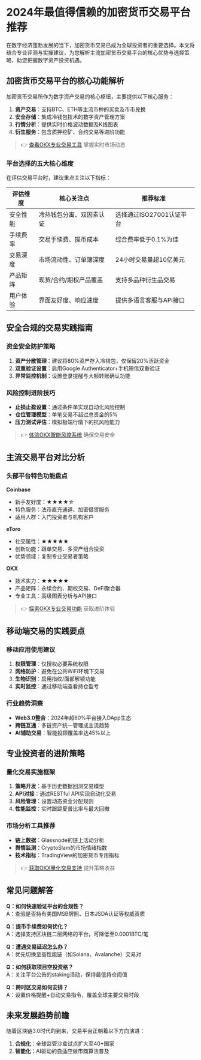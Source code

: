 # 2024年最值得信赖的加密货币交易平台推荐

在数字经济蓬勃发展的当下，加密货币交易已成为全球投资者的重要选择。本文将结合专业评测与实操建议，为您解析主流加密货币交易平台的核心优势与选择策略，助您把握数字资产投资机遇。

## 加密货币交易平台的核心功能解析

加密货币交易所作为数字资产交易的核心枢纽，主要提供以下核心服务：
1. **资产交易**：支持BTC、ETH等主流币种的买卖及币币兑换
2. **安全存储**：集成冷钱包技术的数字资产管理方案
3. **行情分析**：提供实时价格波动数据及K线图表
4. **衍生服务**：包含质押挖矿、合约交易等进阶功能

> 👉 [查看OKX专业交易工具](https://bit.ly/okx_welcome) 掌握实时市场动态

### 平台选择的五大核心维度

在评估交易平台时，建议重点关注以下指标：

| 评估维度 | 核心关注点 | 推荐标准 |
|---------|----------|---------|
| 安全性能 | 冷热钱包分离、双因素认证 | 选择通过ISO27001认证平台 |
| 手续费率 | 交易手续费、提币成本 | 综合费率低于0.1%为佳 |
| 交易深度 | 市场流动性、订单簿深度 | 24小时交易量超10亿美元 |
| 产品矩阵 | 现货/合约/期权产品覆盖 | 支持多品种衍生品交易 |
| 用户体验 | 界面友好度、响应速度 | 提供多语言客服与API接口 |

## 安全合规的交易实践指南

### 资金安全防护策略
1. **资产分散管理**：建议将80%资产存入冷钱包，仅保留20%活跃资金
2. **双重验证设置**：启用Google Authenticator+手机短信双重验证
3. **异常监控机制**：设置登录提醒与大额转账确认功能

### 风险控制进阶技巧
- **止损止盈设置**：通过条件单实现自动化风险控制
- **仓位管理模型**：单笔交易不超过总资金的5%
- **压力测试评估**：模拟极端行情下的抗风险能力

> 👉 [体验OKX智能风控系统](https://bit.ly/okx_welcome) 确保交易安全

## 主流交易平台对比分析

### 头部平台特色功能盘点

**Coinbase**  
- 新手友好度：★★★★☆  
- 特色服务：法币直充通道、加密借贷服务  
- 适用人群：入门投资者与机构客户  

**eToro**  
- 社交属性：★★★★★  
- 创新功能：跟单交易、多资产组合投资  
- 优势领域：复制专业交易者策略  

**OKX**  
- 技术实力：★★★★★  
- 产品矩阵：永续合约、期权交易、DeFi聚合器  
- 专业工具：高级图表分析与API接口  

> 👉 [探索OKX专业交易功能](https://bit.ly/okx_welcome) 获取进阶体验

## 移动端交易的实践要点

### 移动应用使用建议
1. **权限管理**：仅授权必要系统权限
2. **网络防护**：避免在公共WiFi环境下交易
3. **生物识别**：启用指纹/面部解锁功能
4. **实时监控**：通过移动端查看持仓盈亏

### 行业趋势洞察
- **Web3.0整合**：2024年超60%平台接入DApp生态
- **跨链互通**：多链资产统一管理成主流趋势
- **AI辅助交易**：智能投顾覆盖率达45%以上

## 专业投资者的进阶策略

### 量化交易实施框架
1. **策略开发**：基于历史数据回测交易模型
2. **API对接**：通过RESTful API实现自动化交易
3. **风险管理**：设置动态资金分配规则
4. **性能监控**：实时跟踪夏普比率与最大回撤

### 市场分析工具推荐
- **链上数据**：Glassnode的链上活动分析
- **舆情监测**：CryptoSlam的市场情绪指数
- **技术指标**：TradingView的加密货币专用指标

> 👉 [获取OKX量化交易支持](https://bit.ly/okx_welcome) 提升策略收益

## 常见问题解答

**Q：如何快速验证平台的合规性？**  
A：查验是否持有美国MSB牌照、日本JSDA认证等权威资质

**Q：提币手续费如何优化？**  
A：选择支持区块链二层网络的平台，可降低至0.0001BTC/笔

**Q：遭遇交易延迟怎么办？**  
A：优先切换至高性能链（如Solana、Avalanche）交易对

**Q：如何获取项目空投资格？**  
A：关注平台公告的staking活动，保持最低持仓阈值

**Q：跨时区交易如何安排？**  
A：设置价格提醒+自动交易指令，覆盖全球主要交易时段

## 未来发展趋势前瞻

随着区块链3.0时代的到来，交易平台正朝着以下方向演进：
1. **合规化**：全球监管沙盒试点扩大至40+国家
2. **智能化**：AI驱动的自适应做市商算法普及